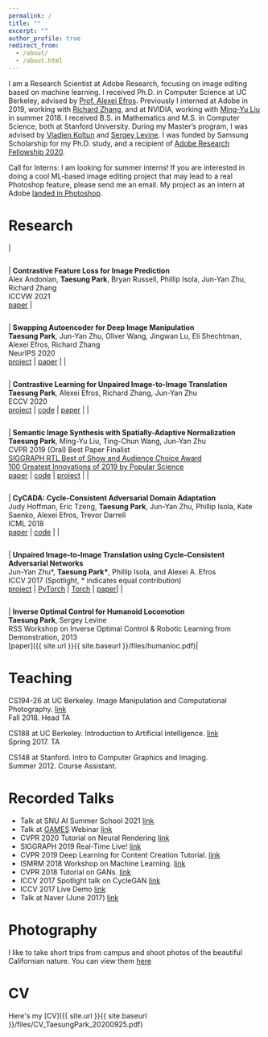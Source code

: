 ```yaml
---
permalink: /
title: ""
excerpt: ""
author_profile: true
redirect_from: 
  - /about/
  - /about.html
---
```


I am a Research Scientist at Adobe Research, focusing on image editing based on machine learning. I received Ph.D. in Computer Science at UC Berkeley, advised by [Prof. Alexei Efros](https://people.eecs.berkeley.edu/~efros/). Previously I interned at Adobe in 2019, working with [Richard Zhang](https://richzhang.github.io/), and at NVIDIA, working with [Ming-Yu Liu](http://www.mingyuliu.net/) in summer 2018. I received B.S. in Mathematics and M.S. in Computer Science, both at Stanford University. During my Master’s program, I was advised by [Vladlen Koltun](http://vladlen.info/) and [Sergey Levine](https://people.eecs.berkeley.edu/~svlevine/). I was funded by Samsung Scholarship for my Ph.D. study, and a recipient of [Adobe Research Fellowship 2020](https://adoberesearch.ctlprojects.com/fellowship/previous-fellowship-award-winners/). 

Call for Interns: I am looking for summer interns! If you are interested in doing a cool ML-based image editing project that may lead to a real Photoshop feature, please send me an email. My project as an intern at Adobe [landed in Photoshop](https://youtu.be/haIZPMBP-40). 

Research
======
| <figure style="width: 120px"> <img src="{{ site.url }}{{ site.baseurl }}/images/contrastive_feature_loss.png" alt=""> </figure> | **Contrastive Feature Loss for Image Prediction**<br/>Alex Andonian, **Taesung Park**, Bryan Russell, Phillip Isola, Jun-Yan Zhu, Richard Zhang<br/>ICCVW 2021<br/>
[paper](https://openaccess.thecvf.com/content/ICCV2021W/AIM/papers/Andonian_Contrastive_Feature_Loss_for_Image_Prediction_ICCVW_2021_paper.pdf)
| <figure style="width: 120px"> <img src="https://taesung.me/SwappingAutoencoder/index_files/church_style_swaps.gif" alt=""> </figure> | **Swapping Autoencoder for Deep Image Manipulation**<br/>**Taesung Park**, Jun-Yan Zhu, Oliver Wang, Jingwan Lu, Eli Shechtman, Alexei Efros, Richard Zhang<br/>NeurIPS 2020<br/>[project](https://taesung.me/SwappingAutoencoder/) \| [paper](https://arxiv.org/abs/2007.00653) |
| <figure style="width: 120px"> <img src="https://taesung.me/ContrastiveUnpairedTranslation/index_files/eccv2020_cut.gif" alt=""> </figure> | **Contrastive Learning for Unpaired Image-to-Image Translation**<br/>**Taesung Park**, Alexei Efros, Richard Zhang, Jun-Yan Zhu<br/>ECCV 2020 <br/>[project](https://taesung.me/ContrastiveUnpairedTranslation/) \| [code](https://github.com/taesungp/contrastive-unpaired-translation) \| [paper](https://arxiv.org/abs/2007.15651) |
| <figure style="width: 120px"> <img src="{{ site.url }}{{ site.baseurl }}/images/spade_thumbnail.jpg" alt=""> </figure> | **Semantic Image Synthesis with Spatially-Adaptive Normalization**<br/>**Taesung Park**, Ming-Yu Liu, Ting-Chun Wang, Jun-Yan Zhu<br/>CVPR 2019 (Oral) Best Paper Finalist <br/> [SIGGRAPH RTL Best of Show and Audience Choice Award](https://news.developer.nvidia.com/gaugan-wins-major-awards-at-siggraph-2019s-real-time-live-competition/) <br/> [100 Greatest Innovations of 2019 by Popular Science](https://www.popsci.com/story/technology/best-of-whats-new-2019/) <br/> [paper](https://arxiv.org/abs/1903.07291) \| [code](https://github.com/NVlabs/SPADE) \| [project](https://nvlabs.github.io/SPADE/) |
| <figure style="width: 120px"> <img src="{{ site.url }}{{ site.baseurl }}/images/cycada.jpg" alt=""> </figure> | **CyCADA: Cycle-Consistent Adversarial Domain Adaptation**<br/>Judy Hoffman, Eric Tzeng, **Taesung Park**, Jun-Yan Zhu, Phillip Isola, Kate Saenko, Alexei Efros, Trevor Darrell<br/>ICML 2018<br/>[paper](https://arxiv.org/pdf/1711.03213.pdf) \| [code](https://github.com/jhoffman/cycada_release) |
| <figure style="width: 120px"> <img src="{{ site.url }}{{ site.baseurl }}/images/CycleGAN.jpg" alt=""> </figure> | **Unpaired Image-to-Image Translation using Cycle-Consistent Adversarial Networks**<br/>Jun-Yan Zhu*, **Taesung Park\***, Phillip Isola, and Alexei A. Efros<br/>ICCV 2017 (Spotlight, * indicates equal contribution) <br/>[project](https://junyanz.github.io/CycleGAN/) \| [PyTorch](https://github.com/junyanz/pytorch-CycleGAN-and-pix2pix) \| [Torch](https://github.com/junyanz/CycleGAN) \| [paper](https://arxiv.org/pdf/1703.10593.pdf)|
| <figure style="width: 120px"> <img src="{{ site.url }}{{ site.baseurl }}/images/humanioc.png" alt=""> </figure> |  **Inverse Optimal Control for Humanoid Locomotion**<br/>**Taesung Park**, Sergey Levine<br/>RSS Workshop on Inverse Optimal Control & Robotic Learning from Demonstration, 2013<br/>[paper]({{ site.url }}{{ site.baseurl }}/files/humanioc.pdf)|

Teaching
======

CS194-26 at UC Berkeley. Image Manipulation and Computational Photography. [link](https://inst.eecs.berkeley.edu/~cs194-26/fa18/)  
Fall 2018. Head TA 

CS188 at UC Berkeley. Introduction to Artificial Intelligence. [link](https://inst.eecs.berkeley.edu/~cs188/)  
Spring 2017. TA

CS148 at Stanford. Intro to Computer Graphics and Imaging.   
Summer 2012. Course Assistant. 

Recorded Talks
======

- Talk at SNU AI Summer School 2021 [link](https://www.youtube.com/watch?v=xjweCi0DFro)
- Talk at [GAMES](http://games-cn.org/) Webinar [link](https://www.bilibili.com/video/BV1e7411c7kR?p=47)
- CVPR 2020 Tutorial on Neural Rendering [link](https://www.neuralrender.com/)
- SIGGRAPH 2019 Real-Time Live! [link](https://youtu.be/Gz9weuemhDA?t=2883)
- CVPR 2019 Deep Learning for Content Creation Tutorial. [link](https://nvlabs.github.io/dl-for-content-creation/)
- ISMRM 2018 Workshop on Machine Learning. [link](https://www.ismrm.org/workshops/2018/Machine/program.htm)
- CVPR 2018 Tutorial on GANs. [link](https://youtu.be/EXLRZr0k8ok?t=46m36s)  
- ICCV 2017 Spotlight talk on CycleGAN [link](https://www.youtube.com/watch?v=AxrKVfjSBiA&feature=youtu.be)   
- ICCV 2017 Live Demo [link](https://www.youtube.com/watch?v=chi6aBvLMT0)  
- Talk at Naver (June 2017) [link](https://www.youtube.com/watch?v=Fkqf3dS9Cqw)  

Photography
=======

I like to take short trips from campus and shoot photos of the beautiful Californian nature. You can view them [here](https://500px.com/taesungpark)

CV
======

Here's my [CV]({{ site.url }}{{ site.baseurl }}/files/CV_TaesungPark_20200925.pdf)
